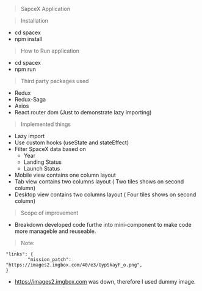 > SapceX Application

> Installation
 - cd spacex
 - npm install

 > How to Run application
 - cd spacex
 - npm run

 > Third party packages used
  - Redux
  - Redux-Saga
  - Axios
  - React router dom (Just to demonstrate lazy importing)

 > Implemented things
 - Lazy import
 - Use custom hooks (useState and stateEffect)
 - Filter SpaceX data based on
   - Year
   - Landing Status
   - Launch Status
 - Mobile view contains one column layout
 - Tab view contains two columns layout ( Two tiles shows on second column)
 - Desktop view contains two columns layout ( Four tiles shows on second column)

 > Scope of improvement
  - Breakdown developed code furthe into mini-component to make code more manageble and reuseable.

> Note: 
```
"links": {
        "mission_patch": "https://images2.imgbox.com/40/e3/GypSkayF_o.png",
}
```
 - https://images2.imgbox.com was down, therefore I used dummy image.

